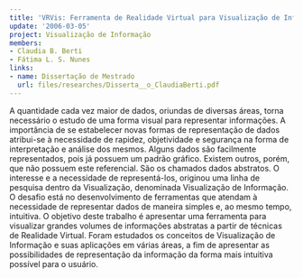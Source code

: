 ```yaml
---
title: 'VRVis: Ferramenta de Realidade Virtual para Visualização de Informações'
update: '2006-03-05'
project: Visualização de Informação
members:
- Claudia B. Berti
- Fátima L. S. Nunes
links:
- name: Dissertação de Mestrado
  url: files/researches/Disserta__o_ClaudiaBerti.pdf
---
```


A quantidade cada vez maior de dados, oriundas de diversas áreas, torna necessário o estudo de uma forma visual para representar informações. A importância de se estabelecer novas formas de representação de dados atribui-se à necessidade de rapidez, objetividade e segurança na forma de interpretação e análise dos mesmos. Alguns dados são facilmente representados, pois já possuem um padrão gráfico. Existem outros, porém, que não possuem este referencial. São os chamados dados abstratos. O interesse e a necessidade de representá-los, originou uma linha de pesquisa dentro da Visualização, denominada Visualização de Informação. O desafio está no desenvolvimento de ferramentas que atendam à necessidade de representar dados de maneira simples e, ao mesmo tempo, intuitiva. O objetivo deste trabalho é apresentar uma ferramenta para visualizar grandes volumes de informações abstratas a partir de técnicas de Realidade Virtual. Foram estudados os conceitos de Visualização de Informação e suas aplicações em várias áreas, a fim de apresentar as possibilidades de representação da informação da forma mais intuitiva possível para o usuário.
